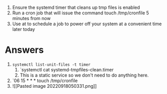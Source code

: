 1. Ensure the systemd timer that cleans up tmp files is enabled
2. Run a cron job that will issue the command touch /tmp/cronfile 5 minutes from now 
3. Use at to schedule a job to power off your system at a convenient time later today










# Answers 
1. `systemctl list-unit-files -t timer`
	1. `systemctl cat systemd-tmpfiles-clean.timer
	2. This is a static service so we don't need to do anything here. 
2. `06 15 * * *	touch /tmp/cronfile
3. ![[Pasted image 20220918050331.png]]
